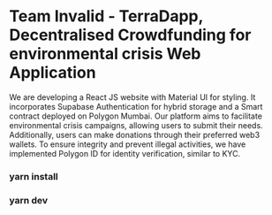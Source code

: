 
<h1>Team Invalid - TerraDapp, Decentralised Crowdfunding for environmental crisis Web Application</h1>
<p>We are developing a React JS website with Material UI for styling. It incorporates Supabase Authentication for hybrid storage and a Smart contract deployed on Polygon Mumbai. Our platform aims to facilitate environmental crisis campaigns, allowing users to submit their needs. Additionally, users can make donations through their preferred web3 wallets. To ensure integrity and prevent illegal activities, we have implemented Polygon ID for identity verification, similar to KYC.</p>
<h3>yarn install</h3>
<h3>yarn dev</h3>
<br />
